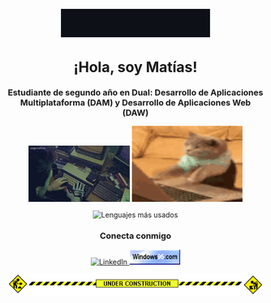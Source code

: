 <!-- Saludo animado -->
<p align="center">
  <img src="images/saludo_github.gif" alt="Saludo GitHub">
</p>

<!-- Presentación -->
<h1 align="center">¡Hola, soy Matías!</h1>
<h3 align="center">Estudiante de segundo año en Dual: Desarrollo de Aplicaciones Multiplataforma (DAM) y Desarrollo de Aplicaciones Web (DAW)</h3>

<!-- Imágenes divertidas que representan lo que hacen vs. lo que se piensa -->
<p align="center">
  <img src="images/hackerman.gif" alt="Lo que creen que hago" width="200">
  <img src="images/cat-typing.gif" alt="Lo que realmente hago" width="218" height="150">
</p>

<!-- Estadísticas de GitHub -->
<p align="center">
  <img src="https://github-readme-stats.vercel.app/api/top-langs?username=cleanmatyx&show_icons=true&theme=synthwave&locale=en&layout=compact" alt="Lenguajes más usados">
</p>

<!-- Redes sociales -->
<h3 align="center">Conecta conmigo</h3>
<p align="center">
  <a href="https://www.linkedin.com/in/mat%c3%adas-e-borra-quiroz-6841831a7/" target="_blank">
    <img src="https://raw.githubusercontent.com/rahuldkjain/github-profile-readme-generator/master/src/images/icons/Social/linked-in-alt.svg" alt="LinkedIn" width="40">
  </a>
  <a href="https://es.wikipedia.org/wiki/Windows_95" target="_blank">
    <img src="images/badge5.gif" alt="Badge Windows 95" width="100" height="30">
  </a>
</p>

<!-- Estado del repositorio o sección en construcción -->
<p align="center">
  <img src="images/under-construction.gif" alt="Under Construction">
</p>

